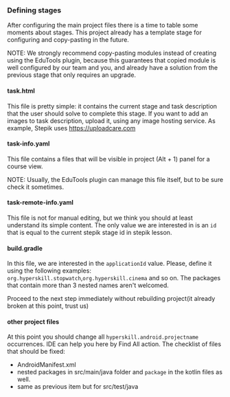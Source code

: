 ### Defining stages

After configuring the main project files there is a time to table some moments about stages. 
This project already has a template stage for configuring and copy-pasting in the future.

NOTE: We strongly recommend copy-pasting modules instead of creating using the EduTools plugin, 
because this guarantees that copied module is well configured by our team and you, 
and already have a solution from the previous stage that only requires an upgrade.

#### task.html
This file is pretty simple: it contains the current stage and task description that the user 
should solve to complete this stage. If you want to add an images to task description, upload it,
using any image hosting service. As example, Stepik uses https://uploadcare.com

#### task-info.yaml
This file contains a files that will be visible in project (Alt + 1) panel for a course view.

NOTE: Usually, the EduTools plugin can manage this file itself, but to be sure check it sometimes.

#### task-remote-info.yaml
This file is not for manual editing, but we think you should at least understand its simple content.
The only value we are interested in is an `id` that is equal to the current stepik stage id in 
stepik lesson.

#### build.gradle
In this file, we are interested in the `applicationId` value. Please, define it using the following 
examples: `org.hyperskill.stopwatch`,`org.hyperskill.cinema` and so on. The packages that contain 
more than 3 nested names aren't welcomed. 

Proceed to the next step immediately without rebuilding project(it already broken at this point, trust us)

#### other project files
At this point you should change all `hyperskill.android.projectname` occurrences. IDE can help
you here by Find All action. The checklist of files that should be fixed:
 - AndroidManifest.xml
 - nested packages in src/main/java folder and `package` in the kotlin files as well.
 - same as previous item but for src/test/java
